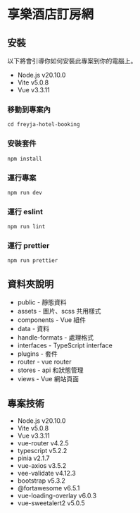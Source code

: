 # 享樂酒店訂房網

## 安裝

以下將會引導你如何安裝此專案到你的電腦上。

-   Node.js v20.10.0
-   Vite v5.0.8
-   Vue v3.3.11

### 移動到專案內

```
cd freyja-hotel-booking
```

### 安裝套件

```
npm install
```

### 運行專案

```
npm run dev
```

### 運行 eslint

```
npm run lint
```

### 運行 prettier

```
npm run prettier
```

## 資料夾說明

-   public - 靜態資料
-   assets - 圖片、scss 共用樣式
-   components - Vue 組件
-   data - 資料
-   handle-formats - 處理格式
-   interfaces - TypeScript interface
-   plugins - 套件
-   router - vue router
-   stores - api 和狀態管理
-   views - Vue 網站頁面

## 專案技術

-   Node.js v20.10.0
-   Vite v5.0.8
-   Vue v3.3.11
-   vue-router v4.2.5
-   typescript v5.2.2
-   pinia v2.1.7
-   vue-axios v3.5.2
-   vee-validate v4.12.3
-   bootstrap v5.3.2
-   @fortawesome v6.5.1
-   vue-loading-overlay v6.0.3
-   vue-sweetalert2 v5.0.5
